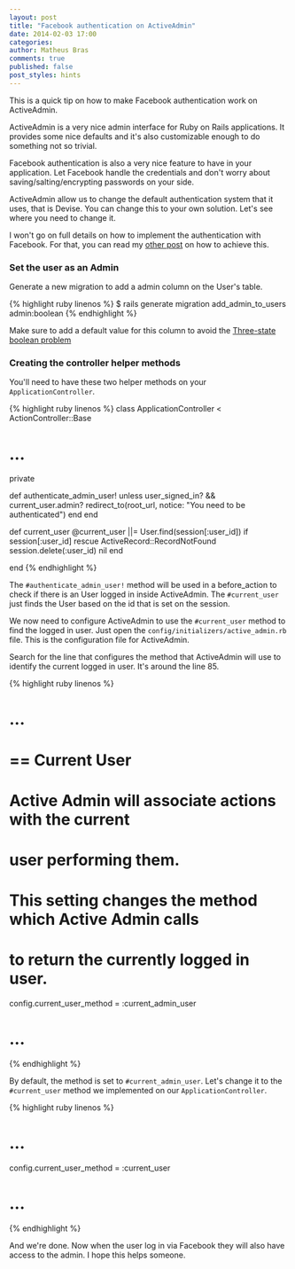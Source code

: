 ```yaml
---
layout: post
title: "Facebook authentication on ActiveAdmin"
date: 2014-02-03 17:00
categories:
author: Matheus Bras
comments: true
published: false
post_styles: hints
---
```


This is a quick tip on how to make Facebook authentication work on ActiveAdmin.

<!--more-->

ActiveAdmin is a very nice admin interface for Ruby on Rails applications. It provides some nice defaults and it's also customizable enough to do something not so trivial.

Facebook authentication is also a very nice feature to have in your application. Let Facebook handle the credentials and don't worry about saving/salting/encrypting passwords on your side.

ActiveAdmin allow us to change the default authentication system that it uses, that is Devise. You can change this to your own solution. Let's see where you need to change it.

I won't go on full details on how to implement the authentication with Facebook. For that, you can read my [other post](http://helabs.com.br/blog/2013/06/24/implementando-login-via-facebook-na-sua-app-rails) on how to achieve this.

### Set the user as an Admin

Generate a new migration to add a admin column on the User's table.

{% highlight ruby linenos %}
  $ rails generate migration add_admin_to_users admin:boolean
{% endhighlight %}

Make sure to add a default value for this column to avoid the [Three-state boolean problem](http://robots.thoughtbot.com/avoid-the-threestate-boolean-problem?utm_content=buffer44c5d)

### Creating the controller helper methods

You'll need to have these two helper methods on your `ApplicationController`.

{% highlight ruby linenos %}
class ApplicationController < ActionController::Base
  # ...

  private

  def authenticate_admin_user!
    unless user_signed_in? && current_user.admin?
      redirect_to(root_url, notice: "You need to be authenticated")
    end
  end

  def current_user
    @current_user ||= User.find(session[:user_id]) if session[:user_id]
  rescue ActiveRecord::RecordNotFound
    session.delete(:user_id)
    nil
  end

end
{% endhighlight %}

The `#authenticate_admin_user!` method will be used in a before_action to check if there is an User logged in inside ActiveAdmin. The `#current_user` just finds the User based on the id that is set on the session.

We now need to configure ActiveAdmin to use the `#current_user` method to find the logged in user. Just open the `config/initializers/active_admin.rb` file. This is the configuration file for ActiveAdmin.

Search for the line that configures the method that ActiveAdmin will use to identify the current logged in user. It's around the line 85.

{% highlight ruby linenos %}
# ...

# == Current User
#
# Active Admin will associate actions with the current
# user performing them.
#
# This setting changes the method which Active Admin calls
# to return the currently logged in user.
config.current_user_method = :current_admin_user

# ...
{% endhighlight %}

By default, the method is set to `#current_admin_user`. Let's change it to the `#current_user` method we implemented on our `ApplicationController`.

{% highlight ruby linenos %}
# ...
config.current_user_method = :current_user
# ...
{% endhighlight %}

And we're done. Now when the user log in via Facebook they will also have access to the admin. I hope this helps someone.
